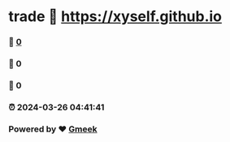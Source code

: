 # trade :link: https://xyself.github.io 
### :page_facing_up: [0](https://xyself.github.io/tag.html) 
### :speech_balloon: 0 
### :hibiscus: 0 
### :alarm_clock: 2024-03-26 04:41:41 
### Powered by :heart: [Gmeek](https://github.com/Meekdai/Gmeek)
